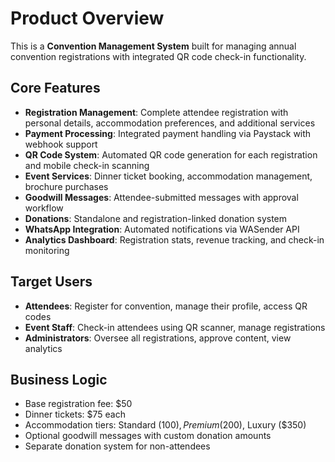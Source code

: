 # Product Overview

This is a **Convention Management System** built for managing annual convention registrations with integrated QR code check-in functionality.

## Core Features

- **Registration Management**: Complete attendee registration with personal details, accommodation preferences, and additional services
- **Payment Processing**: Integrated payment handling via Paystack with webhook support
- **QR Code System**: Automated QR code generation for each registration and mobile check-in scanning
- **Event Services**: Dinner ticket booking, accommodation management, brochure purchases
- **Goodwill Messages**: Attendee-submitted messages with approval workflow
- **Donations**: Standalone and registration-linked donation system
- **WhatsApp Integration**: Automated notifications via WASender API
- **Analytics Dashboard**: Registration stats, revenue tracking, and check-in monitoring

## Target Users

- **Attendees**: Register for convention, manage their profile, access QR codes
- **Event Staff**: Check-in attendees using QR scanner, manage registrations
- **Administrators**: Oversee all registrations, approve content, view analytics

## Business Logic

- Base registration fee: $50
- Dinner tickets: $75 each
- Accommodation tiers: Standard ($100), Premium ($200), Luxury ($350)
- Optional goodwill messages with custom donation amounts
- Separate donation system for non-attendees